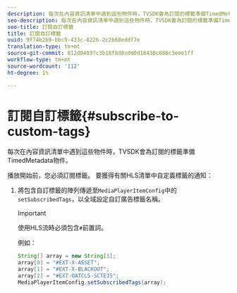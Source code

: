 ```yaml
---
description: 每次在內容資訊清單中遇到這些物件時，TVSDK會為訂閱的標籤準備TimedMetadata物件。
seo-description: 每次在內容資訊清單中遇到這些物件時，TVSDK會為訂閱的標籤準備TimedMetadata物件。
seo-title: 訂閱自訂標籤
title: 訂閱自訂標籤
uuid: 9f74b2b9-bbc9-433c-8226-2c2b68eddf7e
translation-type: tm+mt
source-git-commit: 812d04037c3b18f8d8cdd0d18430c686c3eee1ff
workflow-type: tm+mt
source-wordcount: '112'
ht-degree: 1%

---
```



# 訂閱自訂標籤{#subscribe-to-custom-tags}

每次在內容資訊清單中遇到這些物件時，TVSDK會為訂閱的標籤準備TimedMetadata物件。

播放開始前，您必須訂閱標籤。 要獲得有關HLS清單中自定義標籤的通知：

1. 將包含自訂標籤的陣列傳遞至`MediaPlayerItemConfig`中的`setSubscribedTags`，以全域設定自訂廣告標籤名稱。

   >[!IMPORTANT]
   >
   >使用HLS流時必須包含`#`前置詞。

   例如：

   ```java
   String[] array = new String[3]; 
   array[0] = "#EXT-X-ASSET"; 
   array[1] = "#EXT-X-BLACKOUT"; 
   array[2] = "#EXT-OATCLS-SCTE35"; 
   MediaPlayerItemConfig.setSubscribedTags(array);
   ```

